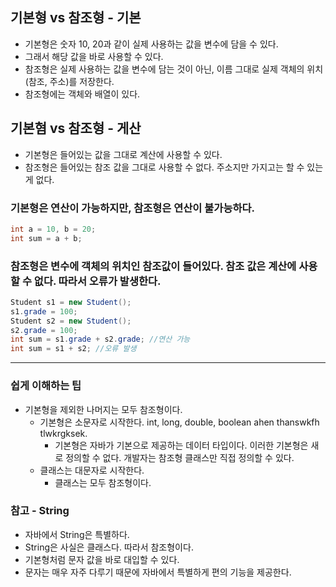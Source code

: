
## 기본형 vs 참조형 - 기본
- 기본형은 숫자 10, 20과 같이 실제 사용하는 값을 변수에 담을 수 있다. 
- 그래서 해당 값을 바로 사용할 수 있다.
- 참조형은 실제 사용하는 값을 변수에 담는 것이 아닌, 이름 그대로 실제 객체의 위치(참조, 주소)를 저장한다.
- 참조형에는 객체와 배열이 있다.  


## 기본혐 vs 참조형 - 게산
- 기본형은 들어있는 값을 그대로 계산에 사용할 수 있다.
- 참조형은 들어있는 참조 값을 그대로 사용할 수 없다. 주소지만 가지고는 할 수 있는게 없다. 

### 기본형은 연산이 가능하지만, 참조형은 연산이 불가능하다. 
```java
int a = 10, b = 20;
int sum = a + b;
```


### 참조형은 변수에 객체의 위치인 참조값이 들어있다. 참조 값은 계산에 사용할 수 없다. 따라서 오류가 발생한다. 
```java
Student s1 = new Student();
s1.grade = 100;
Student s2 = new Student();
s2.grade = 100; 
int sum = s1.grade + s2.grade; //연산 가능
int sum = s1 + s2; //오류 발생
```

---

### 쉽게 이해하는 팁
- 기본형을 제외한 나머지는 모두 참조형이다.
  - 기본형은 소문자로 시작한다. int, long, double, boolean ahen thanswkfh tlwkrgksek.
    - 기본형은 자바가 기본으로 제공하는 데이터 타입이다. 이러한 기본형은 새로 정의할 수 없다. 개발자는 참조형 클래스만 직접 정의할 수 있다.
  - 클래스는 대문자로 시작한다.
    - 클래스는 모두 참조형이다. 

### 참고 - String
- 자바에서 String은 특별하다. 
- String은 사실은 클래스다. 따라서 참조형이다.
- 기본형처럼 문자 값을 바로 대입할 수 있다.
- 문자는 매우 자주 다루기 때문에 자바에서 특별하게 편의 기능을 제공한다.